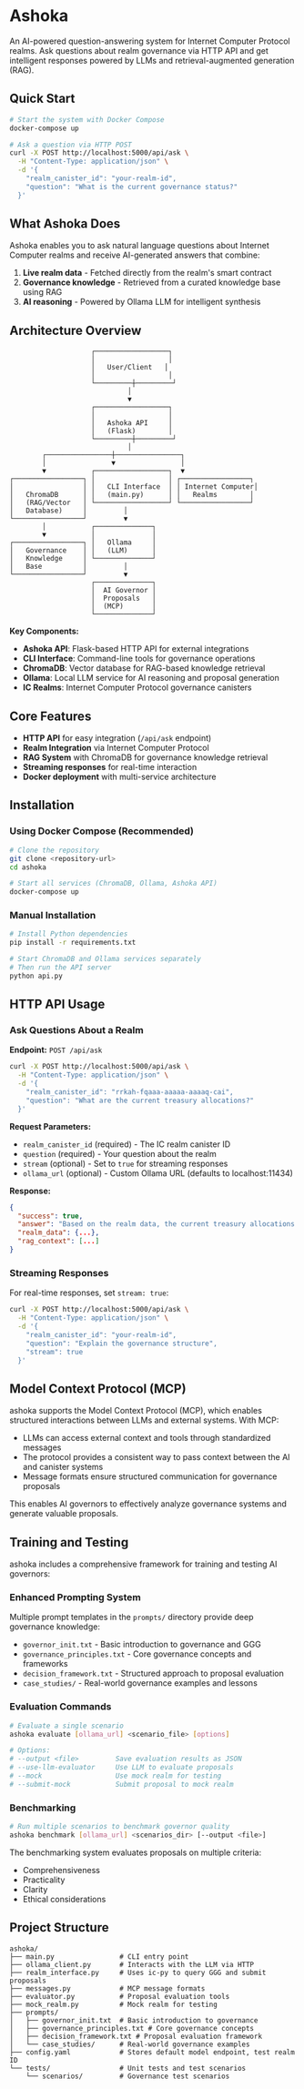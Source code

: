 # Ashoka

An AI-powered question-answering system for Internet Computer Protocol realms. Ask questions about realm governance via HTTP API and get intelligent responses powered by LLMs and retrieval-augmented generation (RAG).

## Quick Start

```bash
# Start the system with Docker Compose
docker-compose up

# Ask a question via HTTP POST
curl -X POST http://localhost:5000/api/ask \
  -H "Content-Type: application/json" \
  -d '{
    "realm_canister_id": "your-realm-id",
    "question": "What is the current governance status?"
  }'
```

## What Ashoka Does

Ashoka enables you to ask natural language questions about Internet Computer realms and receive AI-generated answers that combine:

1. **Live realm data** - Fetched directly from the realm's smart contract
2. **Governance knowledge** - Retrieved from a curated knowledge base using RAG
3. **AI reasoning** - Powered by Ollama LLM for intelligent synthesis

## Architecture Overview

```
                    ┌──────────────────┐
                    │                  │
                    │   User/Client   │
                    │                  │
                    └─────────┼─────────┘
                             │
                             ▼
                    ┌──────────────────┐
                    │                  │
                    │   Ashoka API     │
                    │   (Flask)        │
                    └─────────┼─────────┘
                             │
        ┌────────────────┼────────────────┐
        │                ▼                │
        ▼           ┌──────────────────┐  ▼
┌─────────────────┐ │                  │ ┌─────────────────┐
│                 │ │   CLI Interface  │ │ Internet Computer│
│   ChromaDB      │ │   (main.py)      │ │   Realms        │
│   (RAG/Vector   │ └──────────────────┘ └─────────────────┘
│   Database)     │         │
└─────────────────┘         ▼
        │           ┌──────────────┐
        ▼           │              │
┌─────────────────┐ │   Ollama     │
│   Governance    │ │   (LLM)      │
│   Knowledge     │ └──────────────┘
│   Base          │         │
└─────────────────┘         ▼
                    ┌──────────────┐
                    │  AI Governor │
                    │  Proposals   │
                    │  (MCP)       │
                    └──────────────┘
```

**Key Components:**
- **Ashoka API**: Flask-based HTTP API for external integrations
- **CLI Interface**: Command-line tools for governance operations
- **ChromaDB**: Vector database for RAG-based knowledge retrieval
- **Ollama**: Local LLM service for AI reasoning and proposal generation
- **IC Realms**: Internet Computer Protocol governance canisters

## Core Features

- **HTTP API** for easy integration (`/api/ask` endpoint)
- **Realm Integration** via Internet Computer Protocol
- **RAG System** with ChromaDB for governance knowledge retrieval
- **Streaming responses** for real-time interaction
- **Docker deployment** with multi-service architecture

## Installation

### Using Docker Compose (Recommended)

```bash
# Clone the repository
git clone <repository-url>
cd ashoka

# Start all services (ChromaDB, Ollama, Ashoka API)
docker-compose up
```

### Manual Installation

```bash
# Install Python dependencies
pip install -r requirements.txt

# Start ChromaDB and Ollama services separately
# Then run the API server
python api.py
```

## HTTP API Usage

### Ask Questions About a Realm

**Endpoint:** `POST /api/ask`

```bash
curl -X POST http://localhost:5000/api/ask \
  -H "Content-Type: application/json" \
  -d '{
    "realm_canister_id": "rrkah-fqaaa-aaaaa-aaaaq-cai",
    "question": "What are the current treasury allocations?"
  }'
```

**Request Parameters:**
- `realm_canister_id` (required) - The IC realm canister ID
- `question` (required) - Your question about the realm
- `stream` (optional) - Set to `true` for streaming responses
- `ollama_url` (optional) - Custom Ollama URL (defaults to localhost:11434)

**Response:**
```json
{
  "success": true,
  "answer": "Based on the realm data, the current treasury allocations are...",
  "realm_data": {...},
  "rag_context": [...]
}
```

### Streaming Responses

For real-time responses, set `stream: true`:

```bash
curl -X POST http://localhost:5000/api/ask \
  -H "Content-Type: application/json" \
  -d '{
    "realm_canister_id": "your-realm-id",
    "question": "Explain the governance structure",
    "stream": true
  }'
```

## Model Context Protocol (MCP)

ashoka supports the Model Context Protocol (MCP), which enables structured interactions between LLMs and external systems. With MCP:

- LLMs can access external context and tools through standardized messages
- The protocol provides a consistent way to pass context between the AI and canister systems
- Message formats ensure structured communication for governance proposals

This enables AI governors to effectively analyze governance systems and generate valuable proposals.

## Training and Testing

ashoka includes a comprehensive framework for training and testing AI governors:

### Enhanced Prompting System

Multiple prompt templates in the `prompts/` directory provide deep governance knowledge:

- `governor_init.txt` - Basic introduction to governance and GGG
- `governance_principles.txt` - Core governance concepts and frameworks
- `decision_framework.txt` - Structured approach to proposal evaluation
- `case_studies/` - Real-world governance examples and lessons

### Evaluation Commands

```bash
# Evaluate a single scenario
ashoka evaluate [ollama_url] <scenario_file> [options]

# Options:
# --output <file>         Save evaluation results as JSON
# --use-llm-evaluator     Use LLM to evaluate proposals
# --mock                  Use mock realm for testing
# --submit-mock           Submit proposal to mock realm
```

### Benchmarking

```bash
# Run multiple scenarios to benchmark governor quality
ashoka benchmark [ollama_url] <scenarios_dir> [--output <file>]
```

The benchmarking system evaluates proposals on multiple criteria:
- Comprehensiveness
- Practicality
- Clarity
- Ethical considerations

## Project Structure

```
ashoka/
├── main.py                # CLI entry point
├── ollama_client.py       # Interacts with the LLM via HTTP
├── realm_interface.py     # Uses ic-py to query GGG and submit proposals
├── messages.py            # MCP message formats
├── evaluator.py           # Proposal evaluation tools
├── mock_realm.py          # Mock realm for testing
├── prompts/
│   ├── governor_init.txt  # Basic introduction to governance
│   ├── governance_principles.txt # Core governance concepts
│   ├── decision_framework.txt # Proposal evaluation framework
│   └── case_studies/      # Real-world governance examples
├── config.yaml            # Stores default model endpoint, test realm ID
└── tests/                 # Unit tests and test scenarios
    └── scenarios/         # Governance test scenarios
```

